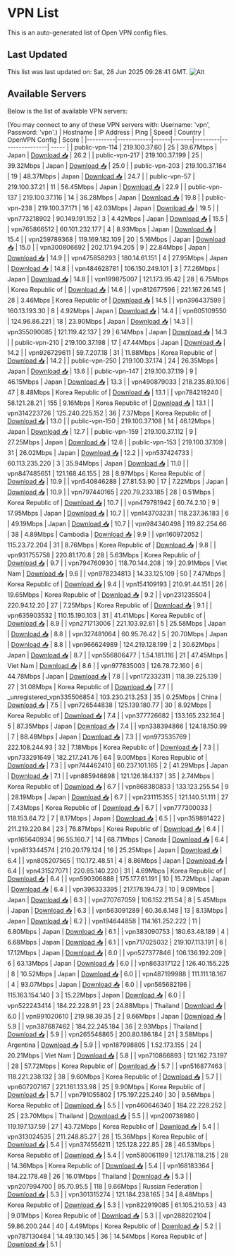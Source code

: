 # VPN List

This is an auto-generated list of Open VPN config files.

## Last Updated

This list was last updated on: Sat, 28 Jun 2025 09:28:41 GMT.
![Alt](https://repobeats.axiom.co/api/embed/186b98318ef1479477931607c1ad7d823f12451f.svg "Repobeats analytics image")

## Available Servers

Below is the list of available VPN servers:

(You may connect to any of these VPN servers with: Username: 'vpn', Password: 'vpn'.)
| Hostname | IP Address | Ping | Speed | Country | OpenVPN Config | Score |
|----------|------------|------|-------|---------|----------------| ----- |
| public-vpn-114 | 219.100.37.60 | 25 | 39.67Mbps | Japan | [Download 📥](./configs/server_0_JP.ovpn) | 26.2 |
| public-vpn-217 | 219.100.37.199 | 25 | 39.32Mbps | Japan | [Download 📥](./configs/server_1_JP.ovpn) | 25.0 |
| public-vpn-203 | 219.100.37.164 | 19 | 48.37Mbps | Japan | [Download 📥](./configs/server_2_JP.ovpn) | 24.7 |
| public-vpn-57 | 219.100.37.21 | 11 | 56.45Mbps | Japan | [Download 📥](./configs/server_3_JP.ovpn) | 22.9 |
| public-vpn-137 | 219.100.37.116 | 14 | 36.28Mbps | Japan | [Download 📥](./configs/server_4_JP.ovpn) | 19.8 |
| public-vpn-238 | 219.100.37.171 | 16 | 42.03Mbps | Japan | [Download 📥](./configs/server_5_JP.ovpn) | 19.5 |
| vpn773218902 | 90.149.191.152 | 3 | 4.42Mbps | Japan | [Download 📥](./configs/server_6_JP.ovpn) | 15.5 |
| vpn765866512 | 60.101.232.177 | 4 | 8.93Mbps | Japan | [Download 📥](./configs/server_7_JP.ovpn) | 15.4 |
| vpn259789368 | 119.169.182.109 | 20 | 5.16Mbps | Japan | [Download 📥](./configs/server_8_JP.ovpn) | 15.0 |
| vpn300806692 | 202.171.94.205 | 9 | 22.84Mbps | Japan | [Download 📥](./configs/server_9_JP.ovpn) | 14.9 |
| vpn475858293 | 180.14.61.151 | 4 | 27.95Mbps | Japan | [Download 📥](./configs/server_10_JP.ovpn) | 14.8 |
| vpn484628781 | 106.150.249.101 | 3 | 77.26Mbps | Japan | [Download 📥](./configs/server_11_JP.ovpn) | 14.8 |
| vpn199875007 | 121.173.95.42 | 28 | 6.75Mbps | Korea Republic of | [Download 📥](./configs/server_12_KR.ovpn) | 14.6 |
| vpn812677596 | 221.167.26.145 | 28 | 3.46Mbps | Korea Republic of | [Download 📥](./configs/server_13_KR.ovpn) | 14.5 |
| vpn396437599 | 160.13.193.30 | 8 | 4.92Mbps | Japan | [Download 📥](./configs/server_14_JP.ovpn) | 14.4 |
| vpn605109550 | 124.96.86.221 | 18 | 23.90Mbps | Japan | [Download 📥](./configs/server_15_JP.ovpn) | 14.3 |
| vpn355090085 | 121.119.42.137 | 29 | 6.14Mbps | Japan | [Download 📥](./configs/server_16_JP.ovpn) | 14.3 |
| public-vpn-210 | 219.100.37.198 | 17 | 47.44Mbps | Japan | [Download 📥](./configs/server_17_JP.ovpn) | 14.2 |
| vpn926729611 | 59.7.207.18 | 31 | 11.88Mbps | Korea Republic of | [Download 📥](./configs/server_18_KR.ovpn) | 14.2 |
| public-vpn-250 | 219.100.37.174 | 24 | 26.35Mbps | Japan | [Download 📥](./configs/server_19_JP.ovpn) | 13.6 |
| public-vpn-147 | 219.100.37.119 | 9 | 46.15Mbps | Japan | [Download 📥](./configs/server_20_JP.ovpn) | 13.3 |
| vpn490879033 | 218.235.89.106 | 47 | 8.48Mbps | Korea Republic of | [Download 📥](./configs/server_21_KR.ovpn) | 13.1 |
| vpn784219240 | 58.121.28.21 | 155 | 9.16Mbps | Korea Republic of | [Download 📥](./configs/server_22_KR.ovpn) | 13.1 |
| vpn314223726 | 125.240.225.152 | 36 | 7.37Mbps | Korea Republic of | [Download 📥](./configs/server_23_KR.ovpn) | 13.0 |
| public-vpn-150 | 219.100.37.108 | 14 | 46.12Mbps | Japan | [Download 📥](./configs/server_24_JP.ovpn) | 12.7 |
| public-vpn-159 | 219.100.37.112 | 9 | 27.25Mbps | Japan | [Download 📥](./configs/server_25_JP.ovpn) | 12.6 |
| public-vpn-153 | 219.100.37.109 | 31 | 26.02Mbps | Japan | [Download 📥](./configs/server_26_JP.ovpn) | 12.2 |
| vpn537424733 | 60.113.235.220 | 3 | 35.94Mbps | Japan | [Download 📥](./configs/server_27_JP.ovpn) | 11.0 |
| vpn847485651 | 121.168.46.155 | 28 | 8.97Mbps | Korea Republic of | [Download 📥](./configs/server_28_KR.ovpn) | 10.9 |
| vpn540846288 | 27.81.53.90 | 17 | 7.22Mbps | Japan | [Download 📥](./configs/server_29_JP.ovpn) | 10.9 |
| vpn797440165 | 220.79.233.185 | 28 | 0.51Mbps | Korea Republic of | [Download 📥](./configs/server_30_KR.ovpn) | 10.7 |
| vpn479781942 | 60.74.2.10 | 9 | 17.95Mbps | Japan | [Download 📥](./configs/server_31_JP.ovpn) | 10.7 |
| vpn143703231 | 118.237.36.183 | 6 | 49.19Mbps | Japan | [Download 📥](./configs/server_32_JP.ovpn) | 10.7 |
| vpn984340498 | 119.82.254.66 | 38 | 4.89Mbps | Cambodia | [Download 📥](./configs/server_33_KH.ovpn) | 9.9 |
| vpn160972052 | 115.23.72.204 | 31 | 8.76Mbps | Korea Republic of | [Download 📥](./configs/server_34_KR.ovpn) | 9.8 |
| vpn931755758 | 220.81.170.8 | 28 | 5.63Mbps | Korea Republic of | [Download 📥](./configs/server_35_KR.ovpn) | 9.7 |
| vpn794760930 | 118.70.144.208 | 19 | 20.91Mbps | Viet Nam | [Download 📥](./configs/server_36_VN.ovpn) | 9.6 |
| vpn978234813 | 14.33.125.109 | 50 | 7.47Mbps | Korea Republic of | [Download 📥](./configs/server_37_KR.ovpn) | 9.4 |
| vpn154109193 | 210.91.44.151 | 26 | 19.65Mbps | Korea Republic of | [Download 📥](./configs/server_38_KR.ovpn) | 9.2 |
| vpn231235504 | 220.94.12.20 | 27 | 7.25Mbps | Korea Republic of | [Download 📥](./configs/server_39_KR.ovpn) | 9.1 |
| vpn635903532 | 110.15.190.103 | 31 | 41.41Mbps | Korea Republic of | [Download 📥](./configs/server_40_KR.ovpn) | 8.9 |
| vpn271713006 | 221.103.92.61 | 5 | 25.58Mbps | Japan | [Download 📥](./configs/server_41_JP.ovpn) | 8.8 |
| vpn327481064 | 60.95.76.42 | 5 | 20.70Mbps | Japan | [Download 📥](./configs/server_42_JP.ovpn) | 8.8 |
| vpn966624989 | 124.219.128.199 | 2 | 30.62Mbps | Japan | [Download 📥](./configs/server_43_JP.ovpn) | 8.7 |
| vpn556806477 | 1.54.181.116 | 21 | 47.45Mbps | Viet Nam | [Download 📥](./configs/server_44_VN.ovpn) | 8.6 |
| vpn977835003 | 126.78.72.160 | 6 | 44.78Mbps | Japan | [Download 📥](./configs/server_45_JP.ovpn) | 7.8 |
| vpn172332311 | 118.39.225.139 | 27 | 31.08Mbps | Korea Republic of | [Download 📥](./configs/server_46_KR.ovpn) | 7.7 |
| _unregistered_vpn335506854 | 103.230.213.253 | 35 | 0.25Mbps | China | [Download 📥](./configs/server_47_CN.ovpn) | 7.5 |
| vpn726544838 | 125.139.180.77 | 30 | 8.92Mbps | Korea Republic of | [Download 📥](./configs/server_48_KR.ovpn) | 7.4 |
| vpn377726682 | 133.165.232.164 | 5 | 87.35Mbps | Japan | [Download 📥](./configs/server_49_JP.ovpn) | 7.4 |
| vpn338394866 | 124.18.150.99 | 7 | 88.48Mbps | Japan | [Download 📥](./configs/server_50_JP.ovpn) | 7.3 |
| vpn973535769 | 222.108.244.93 | 32 | 7.18Mbps | Korea Republic of | [Download 📥](./configs/server_51_KR.ovpn) | 7.3 |
| vpn733291649 | 182.217.241.76 | 64 | 9.00Mbps | Korea Republic of | [Download 📥](./configs/server_52_KR.ovpn) | 7.3 |
| vpn744462410 | 60.237.101.165 | 2 | 41.29Mbps | Japan | [Download 📥](./configs/server_53_JP.ovpn) | 7.1 |
| vpn885946898 | 121.126.184.137 | 35 | 2.74Mbps | Korea Republic of | [Download 📥](./configs/server_54_KR.ovpn) | 6.7 |
| vpn868380833 | 133.123.255.54 | 9 | 28.19Mbps | Japan | [Download 📥](./configs/server_55_JP.ovpn) | 6.7 |
| vpn231115355 | 121.140.51.111 | 27 | 7.43Mbps | Korea Republic of | [Download 📥](./configs/server_56_KR.ovpn) | 6.7 |
| vpn777300033 | 118.153.64.72 | 7 | 8.17Mbps | Japan | [Download 📥](./configs/server_57_JP.ovpn) | 6.5 |
| vpn359891422 | 211.219.220.84 | 23 | 76.87Mbps | Korea Republic of | [Download 📥](./configs/server_58_KR.ovpn) | 6.4 |
| vpn165640934 | 96.55.160.7 | 14 | 68.71Mbps | Canada | [Download 📥](./configs/server_59_CA.ovpn) | 6.4 |
| vpn813344574 | 210.20.179.124 | 16 | 25.25Mbps | Japan | [Download 📥](./configs/server_60_JP.ovpn) | 6.4 |
| vpn805207565 | 110.172.48.51 | 4 | 8.86Mbps | Japan | [Download 📥](./configs/server_61_JP.ovpn) | 6.4 |
| vpn431527071 | 220.85.140.220 | 31 | 4.69Mbps | Korea Republic of | [Download 📥](./configs/server_62_KR.ovpn) | 6.4 |
| vpn590306888 | 175.177.61.191 | 10 | 15.72Mbps | Japan | [Download 📥](./configs/server_63_JP.ovpn) | 6.4 |
| vpn396333395 | 217.178.194.73 | 10 | 9.09Mbps | Japan | [Download 📥](./configs/server_64_JP.ovpn) | 6.3 |
| vpn270767059 | 106.152.211.54 | 8 | 5.45Mbps | Japan | [Download 📥](./configs/server_65_JP.ovpn) | 6.3 |
| vpn563091289 | 60.36.6.148 | 13 | 8.13Mbps | Japan | [Download 📥](./configs/server_66_JP.ovpn) | 6.2 |
| vpn194644858 | 114.161.252.222 | 11 | 6.80Mbps | Japan | [Download 📥](./configs/server_67_JP.ovpn) | 6.1 |
| vpn383090753 | 180.63.48.189 | 4 | 6.68Mbps | Japan | [Download 📥](./configs/server_68_JP.ovpn) | 6.1 |
| vpn717025032 | 219.107.113.191 | 6 | 17.12Mbps | Japan | [Download 📥](./configs/server_69_JP.ovpn) | 6.0 |
| vpn527377846 | 106.136.192.209 | 6 | 63.13Mbps | Japan | [Download 📥](./configs/server_70_JP.ovpn) | 6.0 |
| vpn863317122 | 126.40.155.225 | 8 | 10.52Mbps | Japan | [Download 📥](./configs/server_71_JP.ovpn) | 6.0 |
| vpn487199988 | 111.111.18.167 | 4 | 93.07Mbps | Japan | [Download 📥](./configs/server_72_JP.ovpn) | 6.0 |
| vpn565682196 | 115.163.154.140 | 3 | 15.22Mbps | Japan | [Download 📥](./configs/server_73_JP.ovpn) | 6.0 |
| vpn522243414 | 184.22.228.91 | 23 | 24.88Mbps | Thailand | [Download 📥](./configs/server_74_TH.ovpn) | 6.0 |
| vpn991020610 | 219.98.39.35 | 2 | 9.66Mbps | Japan | [Download 📥](./configs/server_75_JP.ovpn) | 5.9 |
| vpn387687462 | 184.22.245.184 | 36 | 2.93Mbps | Thailand | [Download 📥](./configs/server_76_TH.ovpn) | 5.9 |
| vpn265548865 | 200.80.186.184 | 21 | 3.58Mbps | Argentina | [Download 📥](./configs/server_77_AR.ovpn) | 5.9 |
| vpn187998805 | 1.52.173.155 | 24 | 20.21Mbps | Viet Nam | [Download 📥](./configs/server_78_VN.ovpn) | 5.8 |
| vpn710866893 | 121.162.73.197 | 28 | 57.72Mbps | Korea Republic of | [Download 📥](./configs/server_79_KR.ovpn) | 5.7 |
| vpn516877463 | 118.221.238.132 | 38 | 9.60Mbps | Korea Republic of | [Download 📥](./configs/server_80_KR.ovpn) | 5.7 |
| vpn607207167 | 221.161.133.98 | 25 | 9.90Mbps | Korea Republic of | [Download 📥](./configs/server_81_KR.ovpn) | 5.7 |
| vpn791055802 | 175.197.225.240 | 30 | 9.56Mbps | Korea Republic of | [Download 📥](./configs/server_82_KR.ovpn) | 5.5 |
| vpn460646340 | 184.22.228.252 | 25 | 23.70Mbps | Thailand | [Download 📥](./configs/server_83_TH.ovpn) | 5.5 |
| vpn200738980 | 119.197.137.59 | 27 | 43.72Mbps | Korea Republic of | [Download 📥](./configs/server_84_KR.ovpn) | 5.4 |
| vpn313024535 | 211.248.85.27 | 28 | 15.36Mbps | Korea Republic of | [Download 📥](./configs/server_85_KR.ovpn) | 5.4 |
| vpn374556211 | 125.128.222.85 | 28 | 46.53Mbps | Korea Republic of | [Download 📥](./configs/server_86_KR.ovpn) | 5.4 |
| vpn580061199 | 121.178.118.215 | 28 | 14.36Mbps | Korea Republic of | [Download 📥](./configs/server_87_KR.ovpn) | 5.4 |
| vpn168183364 | 184.22.178.48 | 26 | 16.01Mbps | Thailand | [Download 📥](./configs/server_88_TH.ovpn) | 5.3 |
| vpn207994700 | 95.70.95.5 | 118 | 9.66Mbps | Russian Federation | [Download 📥](./configs/server_89_RU.ovpn) | 5.3 |
| vpn301315274 | 121.184.238.165 | 34 | 8.48Mbps | Korea Republic of | [Download 📥](./configs/server_90_KR.ovpn) | 5.3 |
| vpn822919085 | 61.105.210.53 | 43 | 9.01Mbps | Korea Republic of | [Download 📥](./configs/server_91_KR.ovpn) | 5.3 |
| vpn288202104 | 59.86.200.244 | 40 | 4.49Mbps | Korea Republic of | [Download 📥](./configs/server_92_KR.ovpn) | 5.2 |
| vpn787130484 | 14.49.130.145 | 36 | 14.54Mbps | Korea Republic of | [Download 📥](./configs/server_93_KR.ovpn) | 5.1 |
